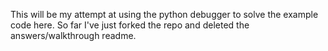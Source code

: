 This will be my attempt at using the python debugger to solve the example code here. So far I've just forked the repo and deleted the answers/walkthrough readme. 

